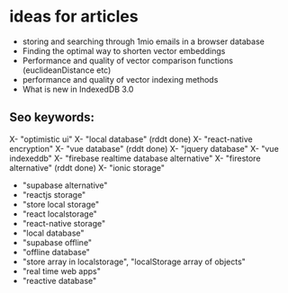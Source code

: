 # ideas for articles


- storing and searching through 1mio emails in a browser database
- Finding the optimal way to shorten vector embeddings
- Performance and quality of vector comparison functions (euclideanDistance etc)
- performance and quality of vector indexing methods
- What is new in IndexedDB 3.0

## Seo keywords:

X- "optimistic ui"
X- "local database" (rddt done)
X- "react-native encryption"
X- "vue database" (rddt done)
X- "jquery database"
X- "vue indexeddb"
X- "firebase realtime database alternative"
X- "firestore alternative" (rddt done)
X- "ionic storage"

- "supabase alternative"
- "reactjs storage"
- "store local storage"
- "react localstorage"
- "react-native storage"
- "local database"
- "supabase offline"
- "offline database"
- "store array in localstorage", "localStorage array of objects"
- "real time web apps"
- "reactive database"
